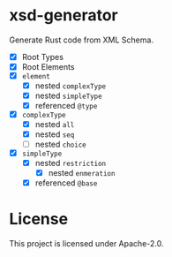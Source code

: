 # xsd-generator

Generate Rust code from XML Schema.

* [x] Root Types
* [x] Root Elements
* [x] `element`
    * [x] nested `complexType`
    * [x] nested `simpleType`
    * [x] referenced `@type`
* [x] `complexType`
    * [x] nested `all`
    * [x] nested `seq`
    * [ ] nested `choice`
* [x] `simpleType`
    * [x] nested `restriction`
        * [x] nested `enmeration`
    * [x] referenced `@base`

# License

This project is licensed under Apache-2.0.
